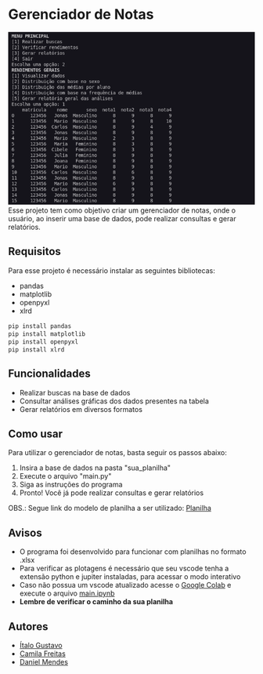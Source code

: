 # Gerenciador de Notas
![projeto preview](./.github/image.png)
Esse projeto tem como objetivo criar um gerenciador de notas, onde o usuário, ao inserir uma base de dados, pode realizar consultas e gerar relatórios.

## Requisitos
Para esse projeto é necessário instalar as seguintes bibliotecas:
- pandas
- matplotlib
- openpyxl
- xlrd
```
pip install pandas
pip install matplotlib
pip install openpyxl
pip install xlrd
```
## Funcionalidades
- Realizar buscas na base de dados
- Consultar análises gráficas dos dados presentes na tabela
- Gerar relatórios em diversos formatos

## Como usar
Para utilizar o gerenciador de notas, basta seguir os passos abaixo:
1. Insira a base de dados na pasta "sua_planilha"
2. Execute o arquivo "main.py"
3. Siga as instruções do programa
4. Pronto! Você já pode realizar consultas e gerar relatórios

OBS.: Segue link do modelo de planilha a ser utilizado: [Planilha](https://docs.google.com/spreadsheets/d/1prlB-YISPB7u0ZzkzhEZgH4iDrX_KMCRkGkM6kcFts0/edit?usp=sharing)

## Avisos
- O programa foi desenvolvido para funcionar com planilhas no formato .xlsx
- Para verificar as plotagens é necessário que seu vscode tenha a extensão python e jupiter instaladas, para acessar o modo interativo
- Caso não possua um vscode atualizado acesse o [Google Colab](https://colab.google/) e execute o arquivo [main.ipynb](./main.ipynb) 
- **Lembre de verificar o caminho da sua planilha**
  
## Autores
- [Ítalo Gustavo](https://github.com/Yta-ux)
- [Camila Freitas](https://github.com/CamilaFB)
- [Daniel Mendes](https://github.com/daniel23github)
